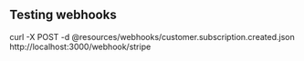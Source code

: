 ## Testing webhooks

curl -X POST -d @resources/webhooks/customer.subscription.created.json http://localhost:3000/webhook/stripe
